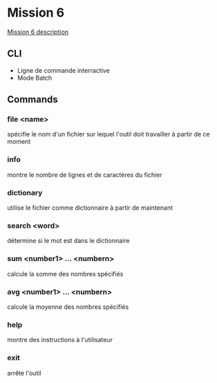 # Mission 6
[Mission 6 description](https://syllabus-interactif.info.ucl.ac.be/syllabus/info1-exercises/PART_II/MISSION_6/mission)  

## CLI  

- Ligne de commande interractive
- Mode Batch

## Commands  

### file &lt;name&gt; 
spécifie le nom d'un fichier sur lequel l'outil doit travailler à partir de ce moment

### info  
montre le nombre de lignes et de caractères du fichier  

### dictionary  
utilise le fichier comme dictionnaire à partir de maintenant  

### search &lt;word&gt;
détermine si le mot est dans le dictionnaire  

### sum &lt;number1&gt; \.\.\. &lt;numbern&gt;  
calcule la somme des nombres spécifiés  

### avg &lt;number1&gt; \.\.\. &lt;numbern&gt;
calcule la moyenne des nombres spécifiés  

### help  
montre des instructions à l'utilisateur  

### exit  
arrête l'outil  
